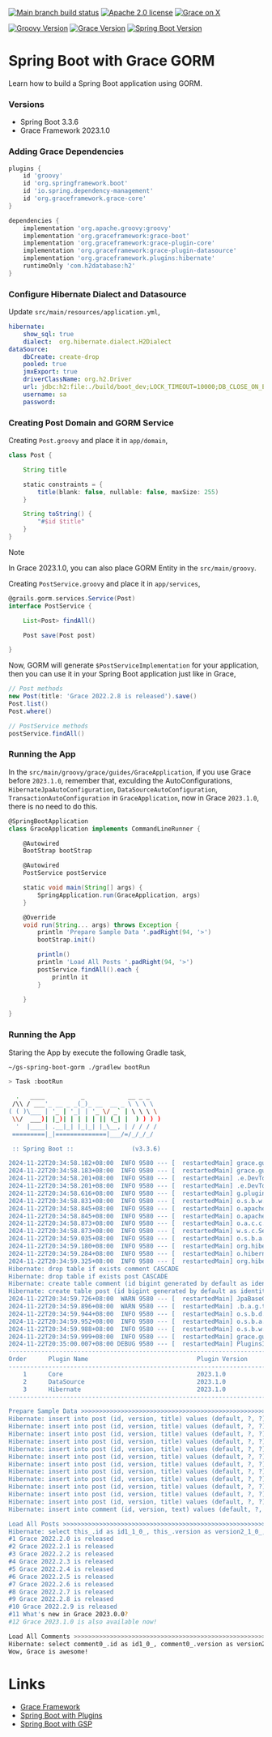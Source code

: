 [![Main branch build status](https://github.com/grace-guides/gs-spring-boot-gorm/workflows/Grace%20CI/badge.svg?style=flat)](https://github.com/grace-guides/gs-spring-boot-gorm/actions?query=workflow%3A%Grace+CI%22)
[![Apache 2.0 license](https://img.shields.io/badge/License-APACHE%202.0-green.svg?logo=APACHE&style=flat)](https://opensource.org/licenses/Apache-2.0)
[![Grace on X](https://img.shields.io/twitter/follow/graceframework?style=social)](https://twitter.com/graceframework)

[![Groovy Version](https://img.shields.io/badge/Groovy-4.0.24-blue?style=flat&color=4298b8)](https://groovy-lang.org/releasenotes/groovy-4.0.html)
[![Grace Version](https://img.shields.io/badge/Grace-2023.1.0-blue?style=flat&color=f49b06)](https://github.com/graceframework/grace-framework/releases/tag/v2023.1.0)
[![Spring Boot Version](https://img.shields.io/badge/Spring_Boot-3.3.6-blue?style=flat&color=6db33f)](https://github.com/spring-projects/spring-boot/releases/tag/v3.3.6)


# Spring Boot with Grace GORM

Learn how to build a Spring Boot application using GORM.

### Versions

* Spring Boot 3.3.6
* Grace Framework 2023.1.0

### Adding Grace Dependencies

```gradle
plugins {
	id 'groovy'
	id 'org.springframework.boot'
	id 'io.spring.dependency-management'
	id 'org.graceframework.grace-core'
}

dependencies {
	implementation 'org.apache.groovy:groovy'
	implementation 'org.graceframework:grace-boot'
	implementation 'org.graceframework:grace-plugin-core'
	implementation 'org.graceframework:grace-plugin-datasource'
	implementation 'org.graceframework.plugins:hibernate'
	runtimeOnly 'com.h2database:h2'
}
```

### Configure Hibernate Dialect and Datasource

Update `src/main/resources/application.yml`,

```yml
hibernate:
    show_sql: true
    dialect:  org.hibernate.dialect.H2Dialect
dataSource:
    dbCreate: create-drop
    pooled: true
    jmxExport: true
    driverClassName: org.h2.Driver
    url: jdbc:h2:file:./build/boot_dev;LOCK_TIMEOUT=10000;DB_CLOSE_ON_EXIT=FALSE
    username: sa
    password:
```

### Creating Post Domain and GORM Service

Creating `Post.groovy` and place it in `app/domain`,

```groovy
class Post {

    String title

    static constraints = {
        title(blank: false, nullable: false, maxSize: 255)
    }

    String toString() {
        "#$id $title"
    }
}
```

> [!NOTE]  
> In Grace 2023.1.0, you can also place GORM Entity in the `src/main/groovy`.

Creating `PostService.groovy` and place it in `app/services`,

```groovy
@grails.gorm.services.Service(Post)
interface PostService {

    List<Post> findAll()

    Post save(Post post)

}
```

Now, GORM will generate `$PostServiceImplementation` for your application,
then you can use it in your Spring Boot application just like in Grace,

```groovy
// Post methods
new Post(title: 'Grace 2022.2.8 is released').save()
Post.list()
Post.where()

// PostService methods
postService.findAll()
```

### Running the App

In the `src/main/groovy/grace/guides/GraceApplication`, if you use Grace before `2023.1.0`, remember that, exculding the AutoConfigurations, `HibernateJpaAutoConfiguration`, `DataSourceAutoConfiguration`, `TransactionAutoConfiguration` in `GraceApplication`, now in Grace `2023.1.0`, there is no need to do this.

```groovy
@SpringBootApplication
class GraceApplication implements CommandLineRunner {

	@Autowired
	BootStrap bootStrap

	@Autowired
	PostService postService

	static void main(String[] args) {
		SpringApplication.run(GraceApplication, args)
	}

	@Override
	void run(String... args) throws Exception {
		println 'Prepare Sample Data '.padRight(94, '>')
		bootStrap.init()

		println()
		println 'Load All Posts '.padRight(94, '>')
		postService.findAll().each {
			println it 
		}

	}

}
```

### Running the App

Staring the App by execute the following Gradle task,

```bash
~/gs-spring-boot-gorm ./gradlew bootRun

> Task :bootRun

  .   ____          _            __ _ _
 /\\ / ___'_ __ _ _(_)_ __  __ _ \ \ \ \
( ( )\___ | '_ | '_| | '_ \/ _` | \ \ \ \
 \\/  ___)| |_)| | | | | || (_| |  ) ) ) )
  '  |____| .__|_| |_|_| |_\__, | / / / /
 =========|_|==============|___/=/_/_/_/

 :: Spring Boot ::                (v3.3.6)

2024-11-22T20:34:58.182+08:00  INFO 9580 --- [  restartedMain] grace.guides.GraceApplication            : Starting GraceApplication using Java 17.0.12 with PID 9580 (/Users/rain/Development/github/grace/grace-guides/gs-spring-boot-gorm/build/classes/groovy/main started by rain in /Users/rain/Development/github/grace/grace-guides/gs-spring-boot-gorm)
2024-11-22T20:34:58.183+08:00  INFO 9580 --- [  restartedMain] grace.guides.GraceApplication            : No active profile set, falling back to 1 default profile: "default"
2024-11-22T20:34:58.201+08:00  INFO 9580 --- [  restartedMain] .e.DevToolsPropertyDefaultsPostProcessor : Devtools property defaults active! Set 'spring.devtools.add-properties' to 'false' to disable
2024-11-22T20:34:58.201+08:00  INFO 9580 --- [  restartedMain] .e.DevToolsPropertyDefaultsPostProcessor : For additional web related logging consider setting the 'logging.level.web' property to 'DEBUG'
2024-11-22T20:34:58.616+08:00  INFO 9580 --- [  restartedMain] g.plugins.DefaultGrailsPluginManager     : Total 3 plugins loaded successfully, take in 38 ms
2024-11-22T20:34:58.831+08:00  INFO 9580 --- [  restartedMain] o.s.b.w.embedded.tomcat.TomcatWebServer  : Tomcat initialized with port 8080 (http)
2024-11-22T20:34:58.845+08:00  INFO 9580 --- [  restartedMain] o.apache.catalina.core.StandardService   : Starting service [Tomcat]
2024-11-22T20:34:58.845+08:00  INFO 9580 --- [  restartedMain] o.apache.catalina.core.StandardEngine    : Starting Servlet engine: [Apache Tomcat/10.1.33]
2024-11-22T20:34:58.873+08:00  INFO 9580 --- [  restartedMain] o.a.c.c.C.[Tomcat].[localhost].[/]       : Initializing Spring embedded WebApplicationContext
2024-11-22T20:34:58.873+08:00  INFO 9580 --- [  restartedMain] w.s.c.ServletWebServerApplicationContext : Root WebApplicationContext: initialization completed in 672 ms
2024-11-22T20:34:59.035+08:00  INFO 9580 --- [  restartedMain] o.s.b.a.h2.H2ConsoleAutoConfiguration    : H2 console available at '/h2-console'. Database available at 'jdbc:h2:file:./build/boot_dev'
2024-11-22T20:34:59.180+08:00  INFO 9580 --- [  restartedMain] org.hibernate.Version                    : HHH000412: Hibernate ORM core version 5.6.15.Final
2024-11-22T20:34:59.284+08:00  INFO 9580 --- [  restartedMain] o.hibernate.annotations.common.Version   : HCANN000001: Hibernate Commons Annotations {5.1.2.Final}
2024-11-22T20:34:59.325+08:00  INFO 9580 --- [  restartedMain] org.hibernate.dialect.Dialect            : HHH000400: Using dialect: org.hibernate.dialect.H2Dialect
Hibernate: drop table if exists comment CASCADE
Hibernate: drop table if exists post CASCADE
Hibernate: create table comment (id bigint generated by default as identity, version bigint not null, text varchar(255) not null, primary key (id))
Hibernate: create table post (id bigint generated by default as identity, version bigint not null, title varchar(255) not null, primary key (id))
2024-11-22T20:34:59.726+08:00  WARN 9580 --- [  restartedMain] JpaBaseConfiguration$JpaWebConfiguration : spring.jpa.open-in-view is enabled by default. Therefore, database queries may be performed during view rendering. Explicitly configure spring.jpa.open-in-view to disable this warning
2024-11-22T20:34:59.896+08:00  WARN 9580 --- [  restartedMain] .b.a.g.t.GroovyTemplateAutoConfiguration : Cannot find template location: classpath:/templates/ (please add some templates, check your Groovy configuration, or set spring.groovy.template.check-template-location=false)
2024-11-22T20:34:59.944+08:00  INFO 9580 --- [  restartedMain] o.s.b.d.a.OptionalLiveReloadServer       : LiveReload server is running on port 35729
2024-11-22T20:34:59.952+08:00  INFO 9580 --- [  restartedMain] o.s.b.a.e.web.EndpointLinksResolver      : Exposing 1 endpoint beneath base path '/actuator'
2024-11-22T20:34:59.988+08:00  INFO 9580 --- [  restartedMain] o.s.b.w.embedded.tomcat.TomcatWebServer  : Tomcat started on port 8080 (http) with context path '/'
2024-11-22T20:34:59.999+08:00  INFO 9580 --- [  restartedMain] grace.guides.GraceApplication            : Started GraceApplication in 1.979 seconds (process running for 2.307)
2024-11-22T20:35:00.007+08:00 DEBUG 9580 --- [  restartedMain] PluginsInfoApplicationContextInitializer :
----------------------------------------------------------------------------------------------
Order      Plugin Name                              Plugin Version                     Enabled
----------------------------------------------------------------------------------------------
    1      Core                                     2023.1.0                                 Y
    2      DataSource                               2023.1.0                                 Y
    3      Hibernate                                2023.1.0                                 Y
----------------------------------------------------------------------------------------------

Prepare Sample Data >>>>>>>>>>>>>>>>>>>>>>>>>>>>>>>>>>>>>>>>>>>>>>>>>>>>>>>>>>>>>>>>>>>>>>>>>>
Hibernate: insert into post (id, version, title) values (default, ?, ?)
Hibernate: insert into post (id, version, title) values (default, ?, ?)
Hibernate: insert into post (id, version, title) values (default, ?, ?)
Hibernate: insert into post (id, version, title) values (default, ?, ?)
Hibernate: insert into post (id, version, title) values (default, ?, ?)
Hibernate: insert into post (id, version, title) values (default, ?, ?)
Hibernate: insert into post (id, version, title) values (default, ?, ?)
Hibernate: insert into post (id, version, title) values (default, ?, ?)
Hibernate: insert into post (id, version, title) values (default, ?, ?)
Hibernate: insert into post (id, version, title) values (default, ?, ?)
Hibernate: insert into post (id, version, title) values (default, ?, ?)
Hibernate: insert into post (id, version, title) values (default, ?, ?)
Hibernate: insert into comment (id, version, text) values (default, ?, ?)

Load All Posts >>>>>>>>>>>>>>>>>>>>>>>>>>>>>>>>>>>>>>>>>>>>>>>>>>>>>>>>>>>>>>>>>>>>>>>>>>>>>>>
Hibernate: select this_.id as id1_1_0_, this_.version as version2_1_0_, this_.title as title3_1_0_ from post this_
#1 Grace 2022.2.0 is released
#2 Grace 2022.2.1 is released
#3 Grace 2022.2.2 is released
#4 Grace 2022.2.3 is released
#5 Grace 2022.2.4 is released
#6 Grace 2022.2.5 is released
#7 Grace 2022.2.6 is released
#8 Grace 2022.2.7 is released
#9 Grace 2022.2.8 is released
#10 Grace 2022.2.9 is released
#11 What's new in Grace 2023.0.0?
#12 Grace 2023.1.0 is also available now!

Load All Comments >>>>>>>>>>>>>>>>>>>>>>>>>>>>>>>>>>>>>>>>>>>>>>>>>>>>>>>>>>>>>>>>>>>>>>>>>>>>
Hibernate: select comment0_.id as id1_0_, comment0_.version as version2_0_, comment0_.text as text3_0_ from comment comment0_
Wow, Grace is awesome!
```

# Links

* [Grace Framework](https://github.com/graceframework/grace-framework)
* [Spring Boot with Plugins](https://github.com/grace-guides/gs-spring-boot)
* [Spring Boot with GSP](https://github.com/grace-guides/gs-spring-boot-gsp)
